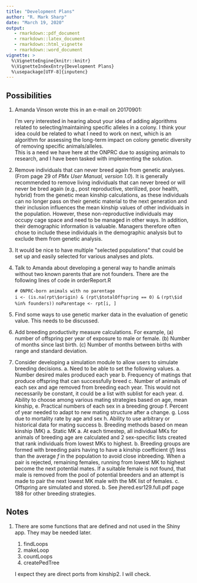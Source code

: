 ```yaml
---
title: "Development Plans"
author: "R. Mark Sharp"
date: "March 19, 2020"
output: 
   - rmarkdown::pdf_document
   - rmarkdown::latex_document
   - rmarkdown::html_vignette
   - rmarkdown::word_document
vignette: >
  %\VignetteEngine{knitr::knitr}
  %\VignetteIndexEntry{Development Plans}
  %\usepackage[UTF-8]{inputenc}
---
```





## Possibilities
1. Amanda Vinson wrote this in an e-mail on 20170901:
  
    I'm very interested in hearing about your idea of adding algorithms related 
    to selecting/maintaining specific alleles in a colony. 
    I think your idea could be related to what I need to work on next, 
    which is an algorithm for assessing the long-term impact on colony genetic 
    diversity of removing specific animals/alleles.  
    This is a need we have here at the ONPRC due to assigning animals to  
    research, and I have been tasked with implementing the solution.

1. Remove individuals that can never breed again from genetic analyses.
(From page 29 of _PMx User Manual, version 1.0_).
It is generally recommended to remove living individuals that can never breed 
or will never be bred again (e.g., post reproductive, sterilized, poor health, 
hybrid) from the genetic mean kinship calculations, as these individuals can no 
longer pass on their genetic material to the next generation and their 
inclusion influences the mean kinship values of other individuals in the 
population. However, these non-reproductive individuals may occupy cage space 
and need to be managed in other ways. In addition, their demographic 
information is valuable. Managers therefore often chose to include these 
individuals in the demographic analysis but to exclude them from genetic 
analysis. 

1. It would be nice to have multiple "selected populations" that could be 
   set up and easily selected for various analyses and plots.

1. Talk to Amanda about developing a general way to handle animals without 
   two known parents that are not founders. There are the following lines of 
   code in orderReport.R

    `# ONPRC-born animals with no parentage`  
    `i <- (is.na(rpt\$origin) & (rpt\$totalOffspring == 0) &`
    `(rpt\$id %in% founders))`
    `noParentage <- rpt[i, ]`

1. Find some ways to use genetic marker data in the evaluation of genetic 
   value. This needs to be discussed.

1. Add breeding productivity measure calculations. For example, (a) number of
   offspring per year of exposure to male or female. (b) Number of months since
   last birth. (c) Number of months between births with range and standard
   deviation.

1.  Consider developing a simulation module to allow users to simulate breeding 
    decisions.
    a.  Need to be able to set the following values.
        a.  Number desired males produced each year
        b.  Frequency of matings that produce offspring that can successfully 
            breed
        c.  Number of animals of each sex and age removed from breeding each
            year. 
            This would not necessarily be constant, it could be a list with 
            sublist for each year.
        d.  Ability to choose among various mating strategies based on age, 
            mean kinship,
        e.  Practical numbers of each sex in a breeding group
        f.  Percent of year needed to adapt to new mating structure after a 
            change.
        g.  Loss due to mortality rate by age and sex
        h.  Ability to use arbitrary or historical data for mating success
    b.  Breeding methods based on mean kinship (MK)
        a.  Static MK
            a.  At each timestep, all individual MKs for animals of breeding age
                are calculated and 2 sex-specific lists 
                created that rank individuals from lowest MKs to highest.
            b.  Breeding groups are formed with breeding pairs having to have a 
                kinship coefficient (_f_) less than the average _f_ in the 
                population to avoid close inbreeding. 
                When a pair is rejected, remaining females, running from
                lowest MK to highest become the next potential mates. 
                If a suitable female is not found, that male is removed from 
                the pool of potential breeders and an attempt is made to pair 
                the next lowest MK male with the MK list of females.
            c.  Offspring are simulated and stored.
        b.  See jhered.esr129.full.pdf page 188 for other breeding strategies.

##  Notes
1. There are some functions that are defined and not used in the Shiny app. 
   They may be needed later.
    1. findLoops
    2. makeLoop
    3. countLoops
    4. createPedTree
    
   I expect they are direct ports from kinship2. 
   I will check.
   


